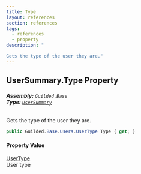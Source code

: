 ```yaml
---
title: Type
layout: references
section: references
tags:
  - references
  - property
description: "

Gets the type of the user they are."
---
```


## UserSummary.Type Property
###### **Assembly:** `Guilded.Base`<br/>**Type:** [`UserSummary`](UserSummary.md 'Guilded.Base.Users.UserSummary')

Gets the type of the user they are.

```csharp
public Guilded.Base.Users.UserType Type { get; }
```

#### Property Value
[UserType](UserType.md 'Guilded.Base.Users.UserType')  
User type